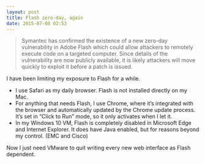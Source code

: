 ```yaml
---
layout: post
title: Flash zero-day, again
date: 2015-07-08 02:53
---
```



> Symantec has confirmed the existence of a new zero-day vulnerability in Adobe Flash which could allow attackers to remotely execute code on a targeted computer. Since details of the vulnerability are now publicly available, it is likely attackers will move quickly to exploit it before a patch is issued.

I have been limiting my exposure to Flash for a while.

*   I use Safari as my daily browser. Flash is not installed directly on my Mac.
*   For anything that needs Flash, I use Chrome, where it’s integrated with the browser and automatically updated by the Chrome update process. It’s set in “Click to Run” mode, so it only activates when I let it.
*   In my Windows 10 VM, Flash is completely disabled in Microsoft Edge and Internet Explorer. It does have Java enabled, but for reasons beyond my control. (EMC and Cisco)

Now I just need VMware to quit writing every new web interface as Flash dependent.
